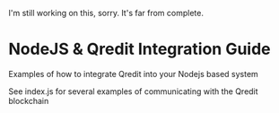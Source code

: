 I'm still working on this, sorry.  It's far from complete.

# NodeJS & Qredit Integration Guide
Examples of how to integrate Qredit into your Nodejs based system

See index.js for several examples of communicating with the Qredit blockchain
